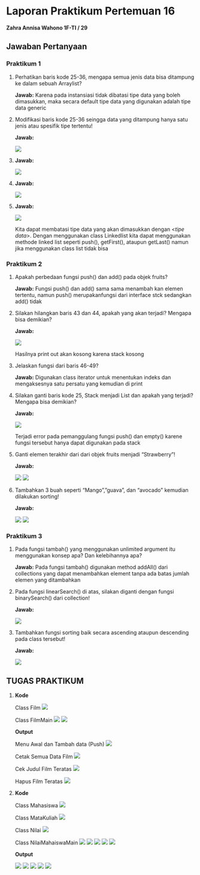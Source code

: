 # Laporan Praktikum Pertemuan 16

**Zahra Annisa Wahono 1F-TI / 29**

## Jawaban Pertanyaan

### **Praktikum 1**

1. Perhatikan baris kode 25-36, mengapa semua jenis data bisa ditampung ke dalam sebuah Arraylist?

    **Jawab:** Karena pada instansiasi tidak dibatasi tipe data yang boleh dimasukkan, maka secara default tipe data yang digunakan adalah tipe data generic

2. Modifikasi baris kode 25-36 seingga data yang ditampung hanya satu jenis atau spesifik tipe tertentu!

    **Jawab:**

    <img src ="img/1.2.png">

3. **Jawab:**

    <img src ="img/1.3.png">

4. **Jawab:**

    <img src ="img/1.4.png">

5. **Jawab:**

    <img src ="img/1.5.png">

    Kita dapat membatasi tipe data yang akan dimasukkan dengan <*tipe data*>. Dengan menggunakan class Linkedlist kita dapat menggunakan methode linked list seperti push(), getFirst(), ataupun getLast() namun jika menggunakan class list tidak bisa


### **Praktikum 2**

1. Apakah perbedaan fungsi push() dan add() pada objek fruits?

    **Jawab:** Fungsi push() dan add() sama sama menambah kan elemen tertentu, namun push() merupakanfungsi dari interface stck sedangkan add() tidak

2. Silakan hilangkan baris 43 dan 44, apakah yang akan terjadi? Mengapa bisa demikian?

    **Jawab:** 

    <img src ="img/2.2.png">

    Hasilnya print out akan kosong karena stack kosong


3. Jelaskan fungsi dari baris 46-49?

    **Jawab:** Digunakan class iterator untuk menentukan indeks dan mengaksesnya satu persatu yang kemudian di print 


4. Silakan ganti baris kode 25, Stack<String> menjadi List<String> dan apakah yang terjadi? Mengapa bisa demikian?

    **Jawab:** 

    <img src ="img/2.4.png">

    Terjadi error pada pemanggulang fungsi push() dan empty() karene fungsi tersebut hanya dapat digunakan pada stack

5. Ganti elemen terakhir dari dari objek fruits menjadi “Strawberry”!

    **Jawab:**

    <img src ="img/2.5.png">

    <img src ="img/2.5run.png">

6. Tambahkan 3 buah seperti “Mango”,”guava”, dan “avocado” kemudian dilakukan sorting!

    **Jawab:**

    <img src ="img/2.6.png">

    <img src ="img/2.6run.png">


### **Praktikum 3**

1. Pada fungsi tambah() yang menggunakan unlimited argument itu menggunakan konsep apa? Dan kelebihannya apa?

    **Jawab:** Pada fungsi tambah() digunakan method addAll() dari collections yang dapat menambahkan element tanpa ada batas jumlah elemen yang ditambahkan

2. Pada fungsi linearSearch() di atas, silakan diganti dengan fungsi binarySearch() dari collection!

    **Jawab:** 

    <img src ="img/3.2.png">

3. Tambahkan fungsi sorting baik secara ascending ataupun descending pada class tersebut!

    **Jawab:** 

    <img src ="img/3.3.png">

## TUGAS PRAKTIKUM

1. **Kode**

    Class Film
    <img src ="img/tugas1kode1.png">

    Class FilmMain
    <img src ="img/tugas1kode2.png">
    <img src ="img/tugas1kode3.png">


    **Output**

    Menu Awal dan  Tambah data (Push)
    <img src ="img/tugas1run1.png">

    Cetak Semua Data Film
    <img src ="img/tugas1run2.png">

    Cek Judul Film  Teratas
    <img src ="img/tugas1run3.png">

    Hapus Film Teratas
    <img src ="img/tugas1run4.png">


2. **Kode**

    Class Mahasiswa
    <img src ="img/tuga2kode1.png">

    Class MataKuliah
    <img src ="img/tuga2kode2.png">

    Class Nilai
    <img src ="img/tuga2kode3.png">

    Class NilaiMahaiswaMain
    <img src ="img/tuga2kode4.png">
    <img src ="img/tuga2kode5.png">
    <img src ="img/tuga2kode6.png">
    <img src ="img/tuga2kode7.png">
    <img src ="img/tuga2kode8.png">

    
    **Output**
    
    <img src ="img/tuga2run1.png">

    <img src ="img/tuga2run2.png">

    <img src ="img/tuga2run3.png">

    <img src ="img/tuga2run4.png">

    <img src ="img/tuga2run5.png">